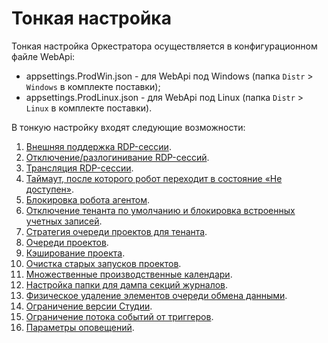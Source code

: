 # Тонкая настройка
Тонкая настройка Оркестратора осуществляется в конфигурационном файле WebApi:
* appsettings.ProdWin.json - для WebApi под Windows (папка `Distr` > `Windows` в комплекте поставки);
* appsettings.ProdLinux.json - для WebApi под Linux (папка `Distr` > `Linux` в комплекте поставки).

В тонкую настройку входят следующие возможности:
1. [Внешняя поддержка RDP-сессии](https://docs.primo-rpa.ru/primo-rpa/orchestrator/fine-tuning/rdp-sessions).
1. [Отключение/разлогинивание RDP-сессий](https://docs.primo-rpa.ru/primo-rpa/orchestrator/fine-tuning/disabling-rdp-sessions).
1. [Трансляция RDP-сессии](https://docs.primo-rpa.ru/primo-rpa/orchestrator/fine-tuning/broadcast-rdp-session).
1. [Таймаут, после которого робот переходит в состояние «Не доступен»](https://docs.primo-rpa.ru/primo-rpa/orchestrator/fine-tuning/robot-state).
1. [Блокировка робота агентом](https://docs.primo-rpa.ru/primo-rpa/orchestrator/fine-tuning/blocking-robot-by-agent).
1. [Отключение тенанта по умолчанию и блокировка встроенных учетных записей](https://docs.primo-rpa.ru/primo-rpa/orchestrator/fine-tuning/disable-default-tenant).
1. [Стратегия очереди проектов для тенанта](https://docs.primo-rpa.ru/primo-rpa/orchestrator/fine-tuning/project-queue-strategies-for-tenant).
1. [Очереди проектов](https://docs.primo-rpa.ru/primo-rpa/orchestrator/fine-tuning/project-queue).
1. [Кэширование проекта](https://docs.primo-rpa.ru/primo-rpa/orchestrator/fine-tuning/project-caching).
1. [Очистка старых запусков проектов](https://docs.primo-rpa.ru/primo-rpa/orchestrator/fine-tuning/setting-up-old-runs-cleaning).
1. [Множественные производственные календари](https://docs.primo-rpa.ru/primo-rpa/orchestrator/fine-tuning/multiple-production-calendars).
1. [Настройка папки для дампа секций журналов](https://docs.primo-rpa.ru/primo-rpa/orchestrator/fine-tuning/log-section-dump-folder).
1. [Физическое удаление элементов очереди обмена данными](https://docs.primo-rpa.ru/primo-rpa/orchestrator/fine-tuning/physic-removing-items).
1. [Ограничение версии Студии](https://docs.primo-rpa.ru/primo-rpa/orchestrator/fine-tuning/limit-studio-version).
1. [Ограничение потока событий от триггеров](https://docs.primo-rpa.ru/primo-rpa/orchestrator/fine-tuning/limit-thread-of-events-from-triggers).
1. [Параметры оповещений](https://docs.primo-rpa.ru/primo-rpa/orchestrator/fine-tuning/notification-settings).